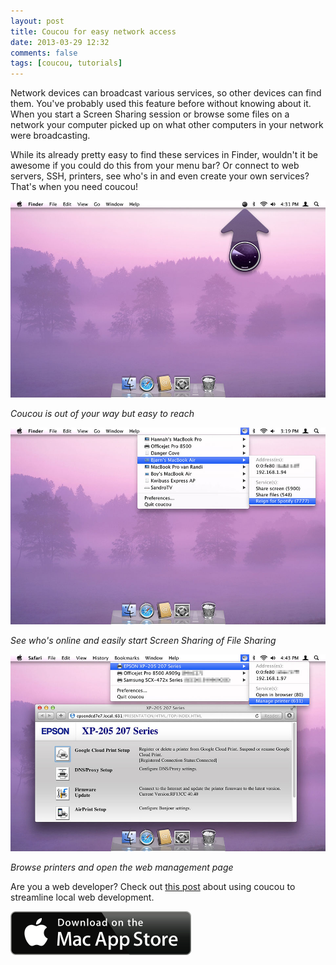 ```yaml
---
layout: post
title: Coucou for easy network access
date: 2013-03-29 12:32
comments: false
tags: [coucou, tutorials]
---
```


Network devices can broadcast various services, so other devices can find them. You've probably used this feature before without knowing about it. When you start a Screen Sharing session or browse some files on a network your computer picked up on what other computers in your network were broadcasting.

While its already pretty easy to find these services in Finder, wouldn't it be awesome if you could do this from your menu bar? Or connect to web servers, SSH, printers, see who's in and even create your own services? That's when you need coucou!

![Coucou sits in your menu bar](/assets/img/old/apps/coucou/screenshots/coucou-indicator.jpg)

*Coucou is out of your way but easy to reach*

<!-- more -->

![See who's online](/assets/img/old/apps/coucou/screenshots/coucou-menubar.jpg)

*See who's online and easily start Screen Sharing of File Sharing*

![Browse printers](/assets/img/old/apps/coucou/screenshots/coucou-printer.jpg)

*Browse printers and open the web management page*

Are you a web developer? Check out [this post](/blog/2013/03/29/coucou-for-web-developers) about using coucou to streamline local web development.

[![Available on the Mac App Store](/assets/img/old/MacAppStore_download.png)](https://itunes.apple.com/app/coucou/id620436774)
